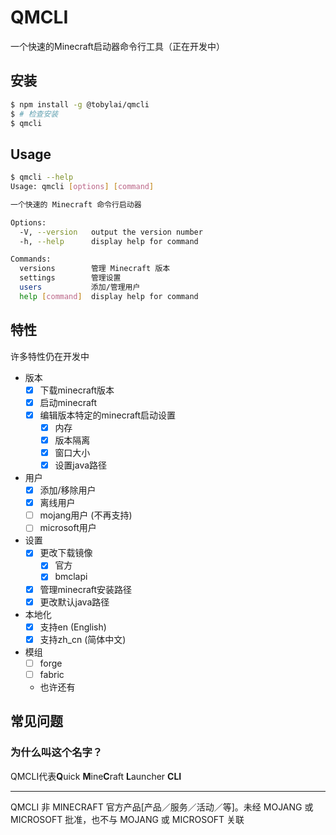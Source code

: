 # QMCLI
一个快速的Minecraft启动器命令行工具（正在开发中）

## 安装
```bash
$ npm install -g @tobylai/qmcli
$ # 检查安装
$ qmcli
```

## Usage
```bash
$ qmcli --help
Usage: qmcli [options] [command]

一个快速的 Minecraft 命令行启动器

Options:
  -V, --version   output the version number
  -h, --help      display help for command

Commands:
  versions        管理 Minecraft 版本
  settings        管理设置
  users           添加/管理用户
  help [command]  display help for command
```
## 特性
许多特性仍在开发中

- 版本
    - [X] 下载minecraft版本
    - [X] 启动minecraft
    - [X] 编辑版本特定的minecraft启动设置
        - [X] 内存
        - [X] 版本隔离
        - [X] 窗口大小
        - [X] 设置java路径
- 用户
    - [X] 添加/移除用户
    - [X] 离线用户
    - [ ] mojang用户 (不再支持)
    - [ ] microsoft用户
- 设置
    - [X] 更改下载镜像
        - [X] 官方
        - [X] bmclapi
    - [X] 管理minecraft安装路径
    - [X] 更改默认java路径
- 本地化
    - [X] 支持en (English)
    - [X] 支持zh_cn (简体中文)
- 模组
    - [ ] forge
    - [ ] fabric
    - 也许还有

## 常见问题
### 为什么叫这个名字？
QMCLI代表**Q**uick **M**ine**C**raft **L**auncher **CLI**

---
QMCLI 非 MINECRAFT 官方产品[产品／服务／活动／等]。未经 MOJANG 或 MICROSOFT 批准，也不与 MOJANG 或 MICROSOFT 关联